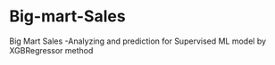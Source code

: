 # Big-mart-Sales
Big Mart Sales -Analyzing and  prediction for Supervised ML model by XGBRegressor method
